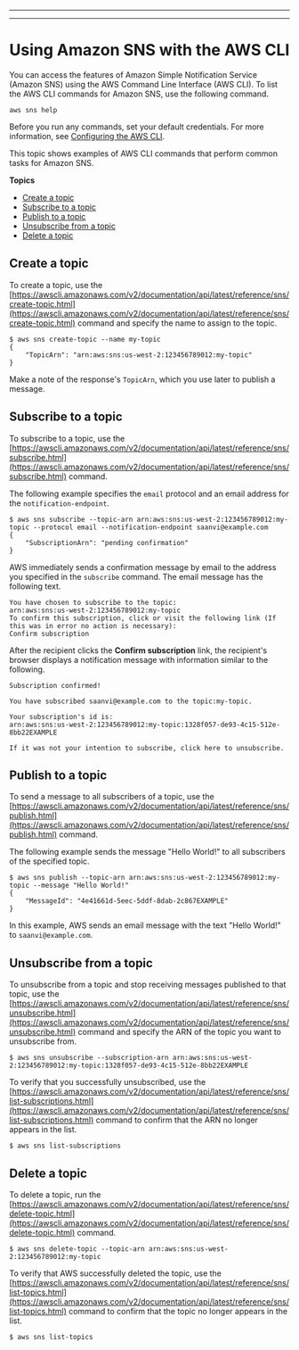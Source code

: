 --------

--------

# Using Amazon SNS with the AWS CLI<a name="cli-services-sns"></a>

You can access the features of Amazon Simple Notification Service \(Amazon SNS\) using the AWS Command Line Interface \(AWS CLI\)\. To list the AWS CLI commands for Amazon SNS, use the following command\.

```
aws sns help
```

Before you run any commands, set your default credentials\. For more information, see [Configuring the AWS CLI](cli-chap-configure.md)\.

This topic shows examples of AWS CLI commands that perform common tasks for Amazon SNS\.

**Topics**
+ [Create a topic](#cli-create-sns-topic)
+ [Subscribe to a topic](#cli-subscribe-sns-topic)
+ [Publish to a topic](#cli-publish-sns-topic)
+ [Unsubscribe from a topic](#cli-unsubscribe-sns-topic)
+ [Delete a topic](#cli-delete-sns-topic)

## Create a topic<a name="cli-create-sns-topic"></a>

To create a topic, use the [https://awscli.amazonaws.com/v2/documentation/api/latest/reference/sns/create-topic.html](https://awscli.amazonaws.com/v2/documentation/api/latest/reference/sns/create-topic.html) command and specify the name to assign to the topic\.

```
$ aws sns create-topic --name my-topic
{
    "TopicArn": "arn:aws:sns:us-west-2:123456789012:my-topic"
}
```

Make a note of the response's `TopicArn`, which you use later to publish a message\.

## Subscribe to a topic<a name="cli-subscribe-sns-topic"></a>

To subscribe to a topic, use the [https://awscli.amazonaws.com/v2/documentation/api/latest/reference/sns/subscribe.html](https://awscli.amazonaws.com/v2/documentation/api/latest/reference/sns/subscribe.html) command\. 

The following example specifies the `email` protocol and an email address for the `notification-endpoint`\.

```
$ aws sns subscribe --topic-arn arn:aws:sns:us-west-2:123456789012:my-topic --protocol email --notification-endpoint saanvi@example.com
{
    "SubscriptionArn": "pending confirmation"
}
```

AWS immediately sends a confirmation message by email to the address you specified in the `subscribe` command\. The email message has the following text\.

```
You have chosen to subscribe to the topic:
arn:aws:sns:us-west-2:123456789012:my-topic
To confirm this subscription, click or visit the following link (If this was in error no action is necessary):
Confirm subscription
```

After the recipient clicks the **Confirm subscription** link, the recipient's browser displays a notification message with information similar to the following\.

```
Subscription confirmed!

You have subscribed saanvi@example.com to the topic:my-topic.

Your subscription's id is:
arn:aws:sns:us-west-2:123456789012:my-topic:1328f057-de93-4c15-512e-8bb22EXAMPLE

If it was not your intention to subscribe, click here to unsubscribe.
```

## Publish to a topic<a name="cli-publish-sns-topic"></a>

To send a message to all subscribers of a topic, use the [https://awscli.amazonaws.com/v2/documentation/api/latest/reference/sns/publish.html](https://awscli.amazonaws.com/v2/documentation/api/latest/reference/sns/publish.html) command\. 

The following example sends the message "Hello World\!" to all subscribers of the specified topic\.

```
$ aws sns publish --topic-arn arn:aws:sns:us-west-2:123456789012:my-topic --message "Hello World!"
{
    "MessageId": "4e41661d-5eec-5ddf-8dab-2c867EXAMPLE"
}
```

In this example, AWS sends an email message with the text "Hello World\!" to `saanvi@example.com`\.

## Unsubscribe from a topic<a name="cli-unsubscribe-sns-topic"></a>

To unsubscribe from a topic and stop receiving messages published to that topic, use the [https://awscli.amazonaws.com/v2/documentation/api/latest/reference/sns/unsubscribe.html](https://awscli.amazonaws.com/v2/documentation/api/latest/reference/sns/unsubscribe.html) command and specify the ARN of the topic you want to unsubscribe from\.

```
$ aws sns unsubscribe --subscription-arn arn:aws:sns:us-west-2:123456789012:my-topic:1328f057-de93-4c15-512e-8bb22EXAMPLE
```

To verify that you successfully unsubscribed, use the [https://awscli.amazonaws.com/v2/documentation/api/latest/reference/sns/list-subscriptions.html](https://awscli.amazonaws.com/v2/documentation/api/latest/reference/sns/list-subscriptions.html) command to confirm that the ARN no longer appears in the list\.

```
$ aws sns list-subscriptions
```

## Delete a topic<a name="cli-delete-sns-topic"></a>

To delete a topic, run the [https://awscli.amazonaws.com/v2/documentation/api/latest/reference/sns/delete-topic.html](https://awscli.amazonaws.com/v2/documentation/api/latest/reference/sns/delete-topic.html) command\.

```
$ aws sns delete-topic --topic-arn arn:aws:sns:us-west-2:123456789012:my-topic
```

To verify that AWS successfully deleted the topic, use the [https://awscli.amazonaws.com/v2/documentation/api/latest/reference/sns/list-topics.html](https://awscli.amazonaws.com/v2/documentation/api/latest/reference/sns/list-topics.html) command to confirm that the topic no longer appears in the list\.

```
$ aws sns list-topics
```